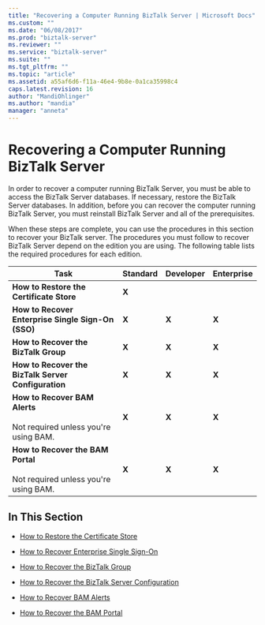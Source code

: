 ```yaml
---
title: "Recovering a Computer Running BizTalk Server | Microsoft Docs"
ms.custom: ""
ms.date: "06/08/2017"
ms.prod: "biztalk-server"
ms.reviewer: ""
ms.service: "biztalk-server"
ms.suite: ""
ms.tgt_pltfrm: ""
ms.topic: "article"
ms.assetid: a55af6d6-f11a-46e4-9b8e-0a1ca35998c4
caps.latest.revision: 16
author: "MandiOhlinger"
ms.author: "mandia"
manager: "anneta"
---
```

# Recovering a Computer Running BizTalk Server
In order to recover a computer running BizTalk Server, you must be able to access the BizTalk Server databases. If necessary, restore the BizTalk Server databases. In addition, before you can recover the computer running BizTalk Server, you must reinstall BizTalk Server and all of the prerequisites.  
  
 When these steps are complete, you can use the procedures in this section to recover your BizTalk server. The procedures you must follow to recover BizTalk Server depend on the edition you are using. The following table lists the required procedures for each edition.  
  
|Task|Standard|Developer|Enterprise|  
|----------|--------------|---------------|----------------|  
|**How to Restore the Certificate Store**|**X**|||  
|**How to Recover Enterprise Single Sign-On (SSO)**|**X**|**X**|**X**|  
|**How to Recover the BizTalk Group**|**X**|**X**|**X**|  
|**How to Recover the BizTalk Server Configuration**|**X**|**X**|**X**|  
|**How to Recover BAM Alerts**<br /><br /> Not required unless you're using BAM.|**X**|**X**|**X**|  
|**How to Recover the BAM Portal**<br /><br /> Not required unless you're using BAM.|**X**|**X**|**X**|  
  
## In This Section  
  
-   [How to Restore the Certificate Store](../core/how-to-restore-the-certificate-store.md)  
  
-   [How to Recover Enterprise Single Sign-On](../core/how-to-recover-enterprise-single-sign-on.md)  
  
-   [How to Recover the BizTalk Group](../core/how-to-recover-the-biztalk-group.md)  
  
-   [How to Recover the BizTalk Server Configuration](../core/how-to-recover-the-biztalk-server-configuration.md)  
  
-   [How to Recover BAM Alerts](../core/how-to-recover-bam-alerts.md)  
  
-   [How to Recover the BAM Portal](../core/how-to-recover-the-bam-portal.md)